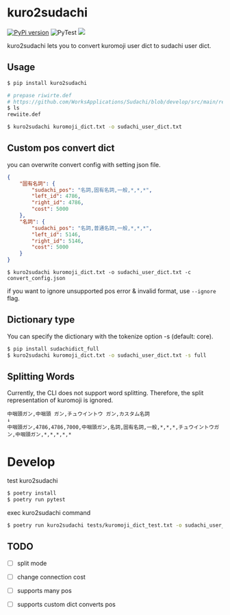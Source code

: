 # kuro2sudachi

[![PyPi version](https://img.shields.io/pypi/v/kuro2sudachi.svg)](https://pypi.python.org/pypi/kuro2sudachi/)
![PyTest](https://github.com/po3rin/kuro2sudachi/workflows/PyTest/badge.svg)
[![](https://img.shields.io/badge/python-3.7+-blue.svg)](https://www.python.org/downloads/release/python-390/)

kuro2sudachi lets you to convert kuromoji user dict to sudachi user dict.

## Usage

```sh
$ pip install kuro2sudachi

# prepase riwirte.def
# https://github.com/WorksApplications/Sudachi/blob/develop/src/main/resources/rewrite.def
$ ls
rewiite.def

$ kuro2sudachi kuromoji_dict.txt -o sudachi_user_dict.txt
```

## Custom pos convert dict

you can overwrite convert config with setting json file.

```json
{
    "固有名詞": {
        "sudachi_pos": "名詞,固有名詞,一般,*,*,*",
        "left_id": 4786,
        "right_id": 4786,
        "cost": 5000
    },
    "名詞": {
        "sudachi_pos": "名詞,普通名詞,一般,*,*,*",
        "left_id": 5146,
        "right_id": 5146,
        "cost": 5000
    }
}

```

```$
$ kuro2sudachi kuromoji_dict.txt -o sudachi_user_dict.txt -c convert_config.json
```

if you want to ignore unsupported pos error & invalid format, use `--ignore` flag.

## Dictionary type

You can specify the dictionary with the tokenize option -s (default: core).

```sh
$ pip install sudachidict_full
$ kuro2sudachi kuromoji_dict.txt -o sudachi_user_dict.txt -s full
```

## Splitting Words

Currently, the CLI does not support word splitting. Therefore, the split representation of kuromoji is ignored.

```
中咽頭ガン,中咽頭 ガン,チュウイントウ ガン,カスタム名詞
↓
中咽頭ガン,4786,4786,7000,中咽頭ガン,名詞,固有名詞,一般,*,*,*,チュウイントウガン,中咽頭ガン,*,*,*,*,*
```

# Develop

test kuro2sudachi

```sh
$ poetry install
$ poetry run pytest
```

exec kuro2sudachi command

```sh
$ poetry run kuro2sudachi tests/kuromoji_dict_test.txt -o sudachi_user_dict.txt
```

## TODO

- [ ] split mode
- [ ] change connection cost
- [ ] supports many pos
- [ ] supports custom dict converts pos


